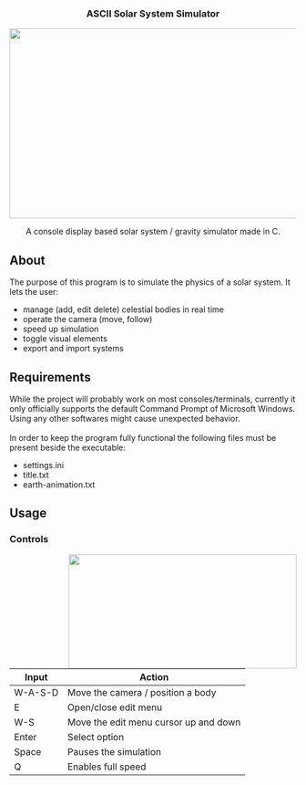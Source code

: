 <h3 align="center">ASCII Solar System Simulator</h1>


<p align="center">
  <img width="600" height="333" src="https://www.onekilobit.eu/ascii-sss/main_menu.gif">
</p>

<p align="center">A console display based solar system / gravity simulator made in C.</p>



## About

The purpose of this program is to simulate the physics of a solar system.
It lets the user:
- manage (add, edit delete) celestial bodies in real time
- operate the camera (move, follow)
- speed up simulation
- toggle visual elements
- export and import systems

## Requirements

While the project will probably work on most consoles/terminals, currently it only officially supports the default Command Prompt of Microsoft Windows. Using any other softwares might cause unexpected behavior. <br><br>
In order to keep the program fully functional the following files must be present beside the executable:
- settings.ini
- title.txt
- earth-animation.txt

## Usage

### Controls

<img width="400" height="200" align="right" src="https://www.onekilobit.eu/ascii-sss/sim.gif">

Input | Action
--- | ---
W-A-S-D | Move the camera / position a body
E | Open/close edit menu
W-S | Move the edit menu cursor up and down
Enter | Select option
Space | Pauses the simulation
Q | Enables full speed

